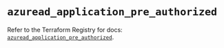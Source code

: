 # `azuread_application_pre_authorized`

Refer to the Terraform Registry for docs: [`azuread_application_pre_authorized`](https://registry.terraform.io/providers/hashicorp/azuread/3.5.0/docs/resources/application_pre_authorized).
